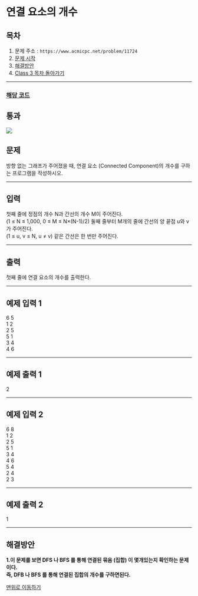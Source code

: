 # 연결 요소의 개수

## 목차

1. 문제 주소 : `https://www.acmicpc.net/problem/11724`
2. [문제 시작](#문제)
3. [해결방안](#해결방안)
4. [Class 3 목차 돌아가기](../README.md)
___

### [해당 코드](./연결요소의개수.java)

## 통과

<img src="https://github.com/user-attachments/assets/38b9d31f-556c-41ae-8167-63362ba70591">

## 문제

방향 없는 그래프가 주어졌을 때, 연결 요소 (Connected Component)의 개수를 구하는 프로그램을 작성하시오.

___

## 입력

첫째 줄에 정점의 개수 N과 간선의 개수 M이 주어진다.<br>
(1 ≤ N ≤ 1,000, 0 ≤ M ≤ N×(N-1)/2) 둘째 줄부터 M개의 줄에 간선의 양 끝점 u와 v가 주어진다.<br>
(1 ≤ u, v ≤ N, u ≠ v) 같은 간선은 한 번만 주어진다.

___

## 출력

첫째 줄에 연결 요소의 개수를 출력한다.

___

## 예제 입력 1

6 5 <br>
1 2 <br>
2 5 <br>
5 1 <br>
3 4 <br>
4 6

---

## 예제 출력 1

2

---

## 예제 입력 2

6 8 <br>
1 2 <br>
2 5 <br>
5 1 <br>
3 4 <br>
4 6 <br>
5 4 <br>
2 4 <br>
2 3

---

## 예제 출력 2

1

---

## 해결방안
**1.이 문제를 보면 DFS 나 BFS 를 통해 연결된 묶음 (집합) 이 몇개있는지 확인하는 문제이다.** <br>
**즉, DFB 나 BFS 를 통해 연결된 집합의 개수를 구하면된다.**<br>

[맨위로 이동하기](#연결-요소의-개수)